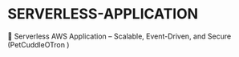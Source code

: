 # SERVERLESS-APPLICATION
🐾 Serverless AWS Application – Scalable, Event-Driven, and Secure (PetCuddleOTron )
